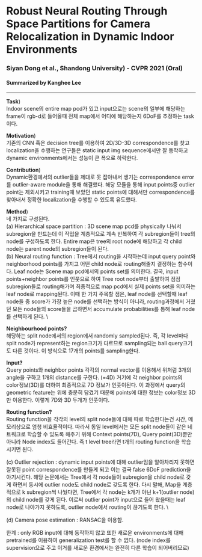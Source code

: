 # Robust Neural Routing Through Space Partitions for Camera Relocalization in Dynamic Indoor Environments
### Siyan Dong et al., Shandong University) - CVPR 2021 (Oral)
#### Summarized by Kanghee Lee
---

**Task**) \
Indoor scene의 entire map pcd가 있고 input으로는 scene의 일부에 해당하는 frame이 rgb-d로 들어올때 전체 map에서 어디에 해당하는지 6DoF를 추정하는 task이다.
	
**Motivation**) \
기존의 CNN 혹은 decision tree를 이용하여 2D/3D-3D correspondence를 찾고 localization을 수행하는 연구들은 static input img sequence에서만 잘 동작하고 
dynamic environments에서는 성능이 큰 폭으로 하락한다.

**Contribution**) \
Dynamic환경에서의 outlier들을 제대로 못 잡아내서 생기는 correspondence error를 outlier-aware module을 통해 해결했다. 
해당 모듈을 통해 input points중 outlier point는 제외시키고 training때 보았던 static points에 대해서만 correspondence를 찾아내서 정확한 localization을 수행할 수 있도록 유도했다.
	
**Method**) \
네 가지로 구성된다. \
(a) Hierarchical space partition : 3D scene map pcd를 physically 나눠서 subregion을 만드는데 이 작업을 계층적으로 계속 반복하여 각 subregion들이 tree의 node를 구성하도록 한다. 
Entire map은 tree의 root node에 해당하고 각 child node는 parent node의 subregion들이 된다. \
(b) Neural routing function : Tree에서 routing을 시작하는데 input query point와 neighborhood points를 가지고 어떤 child node로 routing해줄지 결정하는 함수이다. 
Leaf node는 Scene map pcd에서의 points set를 의미한다. 결국, input points+neighbor points를 인풋으로 하여 Tree root node부터 출발하여 점점 subregion들로 routing해가며 
최종적으로 map pcd에서 실제 points set을 의미하는 leaf node로 mapping된다. 
이때 한 가지 주목할 점은, leaf node를 선택할때 leaf node들 중 score가 가장 높은 node를 선택하는 방식이 아니라, routing과정에서 거쳤던 모든 node들의 score들을 곱하면서 accumulate probabilities를 통해 leaf node를 선택하게 된다. \

**Neighbourhood points?** \
해당하는 split node에서의 region에서 randomly sampled된다. 즉, 각 level마다 split node가 represent하는 region크기가 다르므로 sampling되는 ball query크기도 다른 것이다. 
이 방식으로 17개의 points를 sampling한다.

**Input?** \
Query points와 neighbor points 각각의 normal vector를 이용해서 위처럼 3개의 angle을 구하고 1개의 distance를 구한다. (=4D)
거기에 각 neighbor points의 color정보(3D)를 더하여 최종적으로 7D 정보가 인풋이된다.
이 과정에서 query의 geometric feature는 위에 충분히 담겼기 때문에 points에 대한 정보는 color정보 3D만 이용한다. 이렇게 7D와 3D 두개가 인풋이다.

**Routing function?** \
Routing function을 각각의 level의 split node들에 대해 따로 학습한다는건 시간, 메모리상으로 엄청 비효율적이다. 
따라서 동일 level에서는 모든 split node들이 같은 네트워크로 학습할 수 있도록 해주기 위해 Context points(7D), Query point(3D)뿐만 아니라 Node index도 들어간다. 
즉 t level tree라면 t개의 routing function을 학습시키면 된다.

(c) Outlier rejection : dynamic input points에 대해 outlier임을 알아차리지 못하면 잘못된 point correspondence를 만들게 되고 이는 결국 false 6DoF prediction을 야기시킨다. 
해당 논문에서는 Tree에서 각 node들이 subregion을 child node로 갖게 하면서 동시에 outlier node도 child node로 갖도록 한다. 
다시 말해, Map을 계층적으로 k subregion씩 나눴다면, Tree에서 각 node는 k개가 아닌 k+1(outlier node)의 child node를 갖게 된다. 
이로써 outlier point가 input으로 들어 왔을때는 leaf node로 나아가지 못하도록, outlier node에서 routing이 끊기도록 한다. \

(d) Camera pose estimation : RANSAC을 이용함.



한계 : only RGB input에 대해 동작하지 않고 또한 새로운 environments에 대해 pretrained를 이용하여 generalization test를 할 수 없다. 
(node index를 supervision으로 주고 이거를 새로운 환경에서는 완전히 다른 학습이 되어버리므로)

